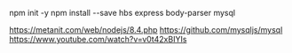 npm init -y
npm install --save hbs express body-parser mysql

https://metanit.com/web/nodejs/8.4.php
https://github.com/mysqljs/mysql
https://www.youtube.com/watch?v=v0t42xBIYIs